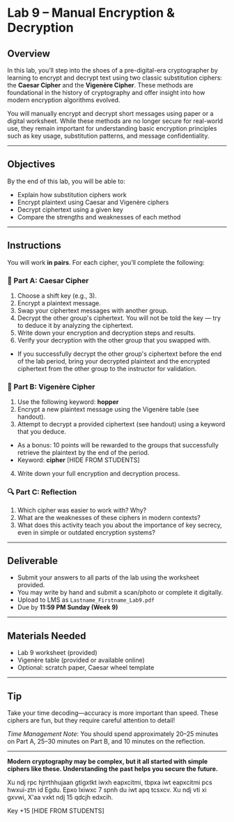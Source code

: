 # Lab 9 – Manual Encryption & Decryption

## Overview
In this lab, you’ll step into the shoes of a pre-digital-era cryptographer by learning to encrypt and decrypt text using two classic substitution ciphers: the **Caesar Cipher** and the **Vigenère Cipher**. These methods are foundational in the history of cryptography and offer insight into how modern encryption algorithms evolved.

You will manually encrypt and decrypt short messages using paper or a digital worksheet. While these methods are no longer secure for real-world use, they remain important for understanding basic encryption principles such as key usage, substitution patterns, and message confidentiality.

---

## Objectives
By the end of this lab, you will be able to:
- Explain how substitution ciphers work
- Encrypt plaintext using Caesar and Vigenère ciphers
- Decrypt ciphertext using a given key
- Compare the strengths and weaknesses of each method

---

## Instructions
You will work **in pairs**. For each cipher, you’ll complete the following:

### 🔐 Part A: Caesar Cipher
1. Choose a shift key (e.g., 3).
2. Encrypt a plaintext message.
3. Swap your ciphertext messages with another group.
4. Decrypt the other group's ciphertext. You will not be told the key — try to deduce it by analyzing the ciphertext.
5. Write down your encryption and decryption steps and results.
6. Verify your decryption with the other group that you swapped with. 
  - If you successfully decrypt the other group's ciphertext before the end of the lab period, bring your decrypted plaintext and the encrypted ciphertext from the other group to the instructor for validation.

### 🔐 Part B: Vigenère Cipher
1. Use the following keyword: **hopper**
2. Encrypt a new plaintext message using the Vigenère table (see handout).
3. Attempt to decrypt a provided ciphertext (see handout) using a keyword that you deduce.
  - As a bonus: 10 points will be rewarded to the groups that successfully retrieve the plaintext by the end of the period.
  - Keyword: **cipher** [HIDE FROM STUDENTS]
4. Write down your full encryption and decryption process.

### 🔍 Part C: Reflection
1. Which cipher was easier to work with? Why?
2. What are the weaknesses of these ciphers in modern contexts?
3. What does this activity teach you about the importance of key secrecy, even in simple or outdated encryption systems?
---

## Deliverable
- Submit your answers to all parts of the lab using the worksheet provided.
- You may write by hand and submit a scan/photo or complete it digitally.
- Upload to LMS as `Lastname_Firstname_Lab9.pdf`
- Due by **11:59 PM Sunday (Week 9)**

---

## Materials Needed
- Lab 9 worksheet (provided)
- Vigenère table (provided or available online)
- Optional: scratch paper, Caesar wheel template

---

## Tip
Take your time decoding—accuracy is more important than speed. These ciphers are fun, but they require careful attention to detail!

*Time Management Note*: You should spend approximately 20–25 minutes on Part A, 25–30 minutes on Part B, and 10 minutes on the reflection.

---

**Modern cryptography may be complex, but it all started with simple ciphers like these. Understanding the past helps you secure the future.**

Xu ndj rpc hjrrthhujaan gtigxtkt iwxh eapxcitmi, tbpxa iwt eapxcitmi pcs hwxui-ztn id Egdu. Epxo lxiwxc 7 spnh du iwt apq tcsxcv. Xu ndj vti xi gxvwi, X'aa vxkt ndj 15 qdcjh edxcih.

Key +15 [HIDE FROM STUDENTS]